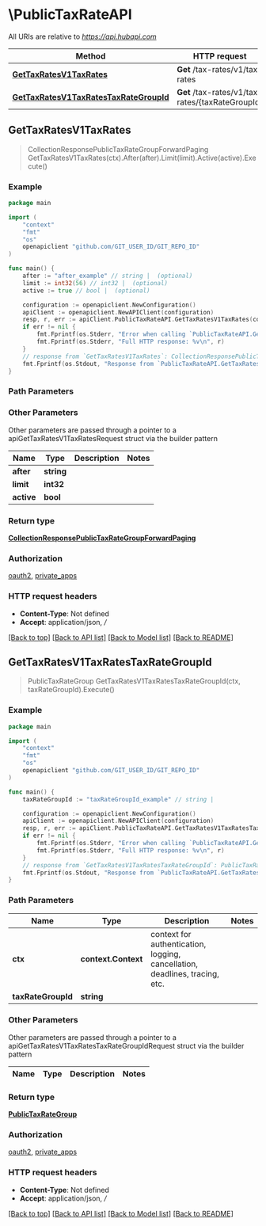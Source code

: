 # \PublicTaxRateAPI

All URIs are relative to *https://api.hubapi.com*

Method | HTTP request | Description
------------- | ------------- | -------------
[**GetTaxRatesV1TaxRates**](PublicTaxRateAPI.md#GetTaxRatesV1TaxRates) | **Get** /tax-rates/v1/tax-rates | 
[**GetTaxRatesV1TaxRatesTaxRateGroupId**](PublicTaxRateAPI.md#GetTaxRatesV1TaxRatesTaxRateGroupId) | **Get** /tax-rates/v1/tax-rates/{taxRateGroupId} | 



## GetTaxRatesV1TaxRates

> CollectionResponsePublicTaxRateGroupForwardPaging GetTaxRatesV1TaxRates(ctx).After(after).Limit(limit).Active(active).Execute()



### Example

```go
package main

import (
	"context"
	"fmt"
	"os"
	openapiclient "github.com/GIT_USER_ID/GIT_REPO_ID"
)

func main() {
	after := "after_example" // string |  (optional)
	limit := int32(56) // int32 |  (optional)
	active := true // bool |  (optional)

	configuration := openapiclient.NewConfiguration()
	apiClient := openapiclient.NewAPIClient(configuration)
	resp, r, err := apiClient.PublicTaxRateAPI.GetTaxRatesV1TaxRates(context.Background()).After(after).Limit(limit).Active(active).Execute()
	if err != nil {
		fmt.Fprintf(os.Stderr, "Error when calling `PublicTaxRateAPI.GetTaxRatesV1TaxRates``: %v\n", err)
		fmt.Fprintf(os.Stderr, "Full HTTP response: %v\n", r)
	}
	// response from `GetTaxRatesV1TaxRates`: CollectionResponsePublicTaxRateGroupForwardPaging
	fmt.Fprintf(os.Stdout, "Response from `PublicTaxRateAPI.GetTaxRatesV1TaxRates`: %v\n", resp)
}
```

### Path Parameters



### Other Parameters

Other parameters are passed through a pointer to a apiGetTaxRatesV1TaxRatesRequest struct via the builder pattern


Name | Type | Description  | Notes
------------- | ------------- | ------------- | -------------
 **after** | **string** |  | 
 **limit** | **int32** |  | 
 **active** | **bool** |  | 

### Return type

[**CollectionResponsePublicTaxRateGroupForwardPaging**](CollectionResponsePublicTaxRateGroupForwardPaging.md)

### Authorization

[oauth2](../README.md#oauth2), [private_apps](../README.md#private_apps)

### HTTP request headers

- **Content-Type**: Not defined
- **Accept**: application/json, */*

[[Back to top]](#) [[Back to API list]](../README.md#documentation-for-api-endpoints)
[[Back to Model list]](../README.md#documentation-for-models)
[[Back to README]](../README.md)


## GetTaxRatesV1TaxRatesTaxRateGroupId

> PublicTaxRateGroup GetTaxRatesV1TaxRatesTaxRateGroupId(ctx, taxRateGroupId).Execute()



### Example

```go
package main

import (
	"context"
	"fmt"
	"os"
	openapiclient "github.com/GIT_USER_ID/GIT_REPO_ID"
)

func main() {
	taxRateGroupId := "taxRateGroupId_example" // string | 

	configuration := openapiclient.NewConfiguration()
	apiClient := openapiclient.NewAPIClient(configuration)
	resp, r, err := apiClient.PublicTaxRateAPI.GetTaxRatesV1TaxRatesTaxRateGroupId(context.Background(), taxRateGroupId).Execute()
	if err != nil {
		fmt.Fprintf(os.Stderr, "Error when calling `PublicTaxRateAPI.GetTaxRatesV1TaxRatesTaxRateGroupId``: %v\n", err)
		fmt.Fprintf(os.Stderr, "Full HTTP response: %v\n", r)
	}
	// response from `GetTaxRatesV1TaxRatesTaxRateGroupId`: PublicTaxRateGroup
	fmt.Fprintf(os.Stdout, "Response from `PublicTaxRateAPI.GetTaxRatesV1TaxRatesTaxRateGroupId`: %v\n", resp)
}
```

### Path Parameters


Name | Type | Description  | Notes
------------- | ------------- | ------------- | -------------
**ctx** | **context.Context** | context for authentication, logging, cancellation, deadlines, tracing, etc.
**taxRateGroupId** | **string** |  | 

### Other Parameters

Other parameters are passed through a pointer to a apiGetTaxRatesV1TaxRatesTaxRateGroupIdRequest struct via the builder pattern


Name | Type | Description  | Notes
------------- | ------------- | ------------- | -------------


### Return type

[**PublicTaxRateGroup**](PublicTaxRateGroup.md)

### Authorization

[oauth2](../README.md#oauth2), [private_apps](../README.md#private_apps)

### HTTP request headers

- **Content-Type**: Not defined
- **Accept**: application/json, */*

[[Back to top]](#) [[Back to API list]](../README.md#documentation-for-api-endpoints)
[[Back to Model list]](../README.md#documentation-for-models)
[[Back to README]](../README.md)

